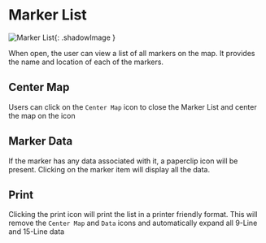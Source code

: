 # Marker List
![Marker List](/images/scenario-planner/dialogs/marker-list/marker_list_new.png){: .shadowImage }

When open, the user can view a list of all markers on the map. It provides the name and location of each of the markers. 

## Center Map
Users can click on the `Center Map` icon to close the Marker List and center the map on the icon

## Marker Data
If the marker has any data associated with it, a paperclip icon will be present. Clicking on the marker item will display all the data.

## Print
Clicking the print icon will print the list in a printer friendly format. This will remove the `Center Map` and `Data` icons and automatically expand all 9-Line and 15-Line data